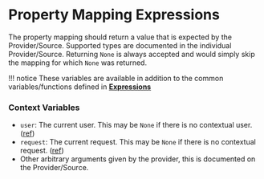 # Property Mapping Expressions

The property mapping should return a value that is expected by the Provider/Source. Supported types are documented in the individual Provider/Source. Returning `None` is always accepted and would simply skip the mapping for which `None` was returned.

!!! notice
    These variables are available in addition to the common variables/functions defined in [**Expressions**](../expressions/index.md)

### Context Variables

- `user`: The current user. This may be `None` if there is no contextual user. ([ref](../expressions/reference/user-object.md))
- `request`: The current request. This may be `None` if there is no contextual request. ([ref](https://docs.djangoproject.com/en/3.0/ref/request-response/#httprequest-objects))
- Other arbitrary arguments given by the provider, this is documented on the Provider/Source.
